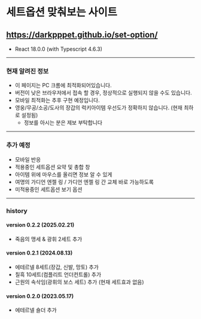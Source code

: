 # 세트옵션 맞춰보는 사이트

## https://darkpppet.github.io/set-option/

* React 18.0.0 (with Typescript 4.6.3)

---

### 현재 알려진 정보
- 이 페이지는 PC 크롬에 최적화되어있습니다.
- 버전이 낮은 브라우저에서 접속 할 경우, 정상적으로 실행되지 않을 수도 있습니다.
- 모바일 최적화는 추후 구현 예정입니다.
- 영웅/무공/소공/도사의 장갑의 럭키아이템 우선도가 정확하지 않습니다. (현재 최하로 설정됨)
  + 정보를 아시는 분은 제보 부탁합니다

---

### 추가 예정
- 모바일 반응
- 적용중인 세트옵션 요약 및 총합 창
- 아이템 위에 마우스를 올리면 정보 알 수 있게
- 여명의 가디언 엔젤 링 / 가디언 엔젤 링 간 교체 바로 가능하도록
- 미적용중인 세트옵션 보기 옵션

---

### history

#### version 0.2.2 (2025.02.21)
* 죽음의 맹세 & 광휘 2세트 추가

#### version 0.2.1 (2024.08.13)
* 에테르넬 8세트(장갑, 신발, 망토) 추가
* 칠흑 10세트(컴플리트 언더컨트롤) 추가
* 근원의 속삭임(광휘의 보스 세트) 추가 (현재 세트효과 없음)
 
#### version 0.2.0 (2023.05.17)
* 에테르넬 숄더 추가
